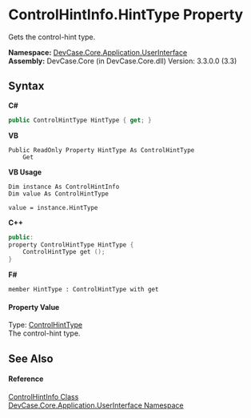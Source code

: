 # ControlHintInfo.HintType Property 
 

Gets the control-hint type.

**Namespace:**&nbsp;<a href="N_DevCase_Core_Application_UserInterface">DevCase.Core.Application.UserInterface</a><br />**Assembly:**&nbsp;DevCase.Core (in DevCase.Core.dll) Version: 3.3.0.0 (3.3)

## Syntax

**C#**<br />
``` C#
public ControlHintType HintType { get; }
```

**VB**<br />
``` VB
Public ReadOnly Property HintType As ControlHintType
	Get
```

**VB Usage**<br />
``` VB Usage
Dim instance As ControlHintInfo
Dim value As ControlHintType

value = instance.HintType

```

**C++**<br />
``` C++
public:
property ControlHintType HintType {
	ControlHintType get ();
}
```

**F#**<br />
``` F#
member HintType : ControlHintType with get

```


#### Property Value
Type: <a href="T_DevCase_Core_Application_UserInterface_ControlHintType">ControlHintType</a><br />The control-hint type.

## See Also


#### Reference
<a href="T_DevCase_Core_Application_UserInterface_ControlHintInfo">ControlHintInfo Class</a><br /><a href="N_DevCase_Core_Application_UserInterface">DevCase.Core.Application.UserInterface Namespace</a><br />
